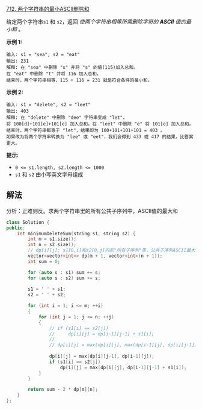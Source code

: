[712. 两个字符串的最小ASCII删除和](https://leetcode.cn/problems/minimum-ascii-delete-sum-for-two-strings/)

给定两个字符串`s1` 和 `s2`，返回 *使两个字符串相等所需删除字符的 **ASCII** 值的最小和* 。

 

**示例 1:**

```
输入: s1 = "sea", s2 = "eat"
输出: 231
解释: 在 "sea" 中删除 "s" 并将 "s" 的值(115)加入总和。
在 "eat" 中删除 "t" 并将 116 加入总和。
结束时，两个字符串相等，115 + 116 = 231 就是符合条件的最小和。
```

**示例 2:**

```
输入: s1 = "delete", s2 = "leet"
输出: 403
解释: 在 "delete" 中删除 "dee" 字符串变成 "let"，
将 100[d]+101[e]+101[e] 加入总和。在 "leet" 中删除 "e" 将 101[e] 加入总和。
结束时，两个字符串都等于 "let"，结果即为 100+101+101+101 = 403 。
如果改为将两个字符串转换为 "lee" 或 "eet"，我们会得到 433 或 417 的结果，比答案更大。
```

 

**提示:**

- `0 <= s1.length, s2.length <= 1000`
- `s1` 和 `s2` 由小写英文字母组成



## 解法

分析：正难则反。求两个字符串里的所有公共子序列中，ASCII值的最大和

```cc
class Solution {
public:
    int minimumDeleteSum(string s1, string s2) {
        int m = s1.size();
        int n = s2.size();
        // dp[i][j]: s1[0,i]和s2[0,j]内的"所有子序列"里，公共子序列ASCII最大和
        vector<vector<int>> dp(m + 1, vector<int>(n + 1));
        int sum = 0;

        for (auto s : s1) sum += s;
        for (auto s : s2) sum += s;
        
        s1 = ' ' + s1;
        s2 = ' ' + s2;

        for (int i = 1; i <= m; ++i)
        {
            for (int j = 1; j <= n; ++j)
            {
				// if (s1[i] == s2[j])
                //     dp[i][j] = dp[i-1][j-1] + s1[i];
				//
                // dp[i][j] = max(dp[i][j], max(dp[i-1][j], dp[i][j-1]));
                
                dp[i][j] = max(dp[i][j-1], dp[i-1][j]);
                if (s1[i] == s2[j])
                    dp[i][j] = max(dp[i][j], dp[i-1][j-1] + s1[i]);
            }
        }

        return sum - 2 * dp[m][n];
    }
};
```

